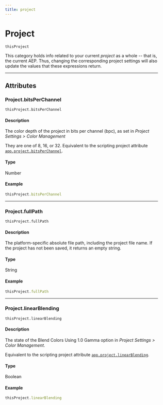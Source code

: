 ```yaml
---
title: project
---
```

# Project

`thisProject`

This category holds info related to your current *project* as a whole -- that is, the current AEP. Thus, changing the corresponding project settings will also update the values that these expressions return.

---

## Attributes

### Project.bitsPerChannel

`thisProject.bitsPerChannel`

#### Description

The color depth of the project in bits per channel (bpc), as set in *Project Settings > Color Management*

They are one of 8, 16, or 32. Equivalent to the scripting project attribute [`app.project.bitsPerChannel`](https://ae-scripting.docsforadobe.dev/general/project/#projectbitsperchannel).

#### Type

Number

#### Example

```js
thisProject.bitsPerChannel
```

---

### Project.fullPath

`thisProject.fullPath`

#### Description

The platform-specific absolute file path, including the project file name. If the project has not been saved, it returns an empty string.

#### Type

String

#### Example

```js
thisProject.fullPath
```

---

### Project.linearBlending

`thisProject.linearBlending`

#### Description

The state of the Blend Colors Using 1.0 Gamma option in *Project Settings > Color Management*.

Equivalent to the scripting project attribute [`app.project.linearBlending`](https://ae-scripting.docsforadobe.dev/general/project/#projectlinearblending).

#### Type

Boolean

#### Example

```js
thisProject.linearBlending
```
